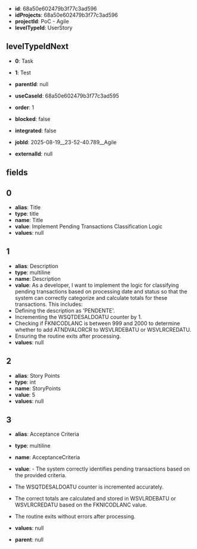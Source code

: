 - **id**: 68a50e602479b3f77c3ad596
- **idProjects**: 68a50e602479b3f77c3ad596
- **projectId**: PoC - Agile
- **levelTypeId**: UserStory
## levelTypeIdNext
- **0**: Task
- **1**: Test

- **parentId**: null
- **useCaseId**: 68a50e602479b3f77c3ad595
- **order**: 1
- **blocked**: false
- **integrated**: false
- **jobId**: 2025-08-19__23-52-40.789__Agile
- **externalId**: null
## fields
## 0
- **alias**: Title
- **type**: title
- **name**: Title
- **value**: Implement Pending Transactions Classification Logic
- **values**: null

## 1
- **alias**: Description
- **type**: multiline
- **name**: Description
- **value**: As a developer, I want to implement the logic for classifying pending transactions based on processing date and status so that the system can correctly categorize and calculate totals for these transactions. This includes:
- Defining the description as 'PENDENTE'.
- Incrementing the WSQTDESALDOATU counter by 1.
- Checking if FKNICODLANC is between 999 and 2000 to determine whether to add ATNDVALORCR to WSVLRDEBATU or WSVLRCREDATU.
- Ensuring the routine exits after processing.
- **values**: null

## 2
- **alias**: Story Points
- **type**: int
- **name**: StoryPoints
- **value**: 5
- **values**: null

## 3
- **alias**: Acceptance Criteria
- **type**: multiline
- **name**: AcceptanceCriteria
- **value**: - The system correctly identifies pending transactions based on the provided criteria.
- The WSQTDESALDOATU counter is incremented accurately.
- The correct totals are calculated and stored in WSVLRDEBATU or WSVLRCREDATU based on the FKNICODLANC value.
- The routine exits without errors after processing.
- **values**: null


- **parent**: null
